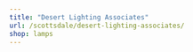 ```yaml
---
title: "Desert Lighting Associates"
url: /scottsdale/desert-lighting-associates/
shop: lamps
---
```

